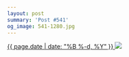 ```yaml
---
layout: post
summary: 'Post #541'
og_image: 541-1280.jpg
---
```


<p>
 <time>
  <a href="/541">
   {{ page.date | date: "%B %-d, %Y" }}
  </a>
 </time>
 <a href="/541">
  <img data-taken="8/28/2016" sizes="(min-width: 700px) 50vw, calc(100vw - 2rem)" src="{{ site.assets_url }}/541-640.jpg" srcset="{{ site.assets_url }}/541-320.jpg 320w, {{ site.assets_url }}/541-640.jpg 640w, {{ site.assets_url }}/541-960.jpg 960w, {{ site.assets_url }}/541-1280.jpg 1280w"/>
 </a>
</p>
